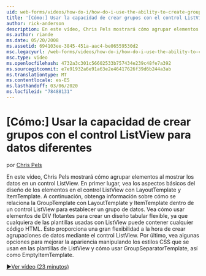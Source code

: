 ```yaml
---
uid: web-forms/videos/how-do-i/how-do-i-use-the-ability-to-create-groups-with-the-listview-control-for-different-data
title: '[Cómo:] Usar la capacidad de crear grupos con el control ListView para datos diferentes | Microsoft Docs'
author: rick-anderson
description: En este vídeo, Chris Pels mostrará cómo agrupar elementos al mostrar los datos en un control ListView. En primer lugar, vea los aspectos básicos del diseño de los elementos en el contr...
ms.author: riande
ms.date: 05/20/2008
ms.assetid: 694103ee-3845-451a-aac4-be06559530d2
msc.legacyurl: /web-forms/videos/how-do-i/how-do-i-use-the-ability-to-create-groups-with-the-listview-control-for-different-data
msc.type: video
ms.openlocfilehash: 4732a3c301c56602533b757434e239c48fe7a392
ms.sourcegitcommit: e7e91932a6e91a63e2e46417626f39d6b244a3ab
ms.translationtype: MT
ms.contentlocale: es-ES
ms.lasthandoff: 03/06/2020
ms.locfileid: "78488131"
---
```

# <a name="how-do-i-use-the-ability-to-create-groups-with-the-listview-control-for-different-data"></a>[Cómo:] Usar la capacidad de crear grupos con el control ListView para datos diferentes

por [Chris Pels](https://twitter.com/chrispels)

En este vídeo, Chris Pels mostrará cómo agrupar elementos al mostrar los datos en un control ListView. En primer lugar, vea los aspectos básicos del diseño de los elementos en el control ListView con LayoutTemplate y ItemTemplate. A continuación, obtenga información sobre cómo se relaciona la GroupTemplate con LayoutTemplate y ItemTemplate dentro de un control ListView para establecer un grupo de datos. Vea cómo usar elementos de DIV flotantes para crear un diseño tabular flexible, ya que cualquiera de las plantillas usadas con ListView puede contener cualquier código HTML. Esto proporciona una gran flexibilidad a la hora de crear agrupaciones de datos mediante el control ListView. Por último, vea algunas opciones para mejorar la apariencia manipulando los estilos CSS que se usan en las plantillas de ListView y cómo usar GroupSeparatorTemplate, así como EmptyItemTemplate.

[&#9654;Ver vídeo (23 minutos)](https://channel9.msdn.com/Blogs/ASP-NET-Site-Videos/how-do-i-use-the-ability-to-create-groups-with-the-listview-control-for-different-data)
